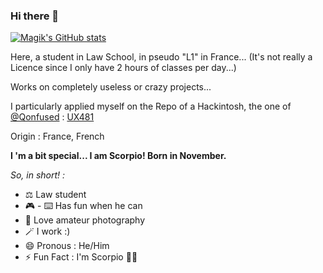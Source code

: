 ### Hi there 👋

[![Magik's GitHub stats](https://github-readme-stats.vercel.app/api?username=useddiscord)](https://github.com/UsedDiscord/github-readme-stats)

Here, a student in Law School, in pseudo "L1" in France... (It's not really a Licence since I only have 2 hours of classes per day...)

Works on completely useless or crazy projects...

I particularly applied myself on the Repo of a Hackintosh, the one of [@Qonfused](https://github.com/Qonfused) : [UX481](https://github.com/Qonfused/ASUS-ZenBook-Duo-14-UX481-Hackintosh)

Origin : France, French 

**I 'm a bit special... I am Scorpio! Born in November.**

_So, in short! :_

- ⚖️ Law student
- 🎮 - ⌨️ Has fun when he can
- 📸 Love amateur photography
- 🪄 I work :)
- 😄 Pronous : He/Him
- ⚡ Fun Fact : I'm Scorpio 🦂♏
